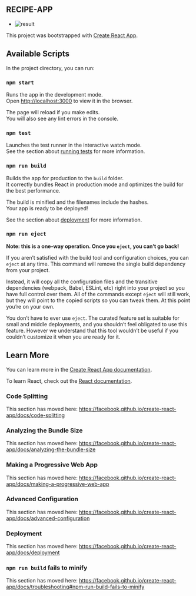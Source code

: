 ## RECIPE-APP

- ![result](https://lh3.googleusercontent.com/xvZeGFJFLyIUrehLWGdmHFKQHd-2CKP_RdG0Xp3A5QVVJwXtFNBdqlzbB_HlWmFvyDwapnMy0vss4ILnofluvTUuqK3yrgHgpkm-55JPaKPLDANdPBHdsWB-N2YO4zi2xTwVpe3OSuext4VKto224Ewbd3bSHxeWN84bvkfPFp7V9pkZBe6y494y8p8mvGiLCmgHuo17VsctdrK-VEwZiFAVHzZa1b29rdbG8ZL9lLz2Il3bf89Y_FsjatKueeM6bzXPG4JnIxVtoh0b_bPhE30EoyzLXHqHZd6l6U-O6PyN4TtTLuxXeEn7mE5WhqbPHihP7XpTBnjw2Fc-u7CLzQnl_1udR34DcL8DDsLRtQLzLg-F6y2yVh-SHikaov6P5eLaQShIqv4YpHImyhTtzQLfQsWRohLAkXN4FduY8LF_PtdOR8v2plTdg3LVrLEB3xwwUlyyLldKW2svaIb1B9BcA02Ed9qChOZIsi0DtJ9mU19OeBdjhjgBPnRFzgtAQ4yAvkzfEjvNOoNYGxWLcHk_knF3S7ut8TDkKvRUzUYecgekdFBVIc06JiSjmCmJnxAbdAq8DFKujiMd_rvFZEMatZ-y5N5BoxrhiuKBcsUcxMkPz8oJrj0jztp1jizr04kfiHNOJ64wLkGsTfywFfLbxvYp9cth6vIouHMuT3DVkuNHlKy6yGk=w1365-h672-no)

This project was bootstrapped with [Create React App](https://github.com/facebook/create-react-app).

## Available Scripts

In the project directory, you can run:

### `npm start`

Runs the app in the development mode.<br />
Open [http://localhost:3000](http://localhost:3000) to view it in the browser.

The page will reload if you make edits.<br />
You will also see any lint errors in the console.

### `npm test`

Launches the test runner in the interactive watch mode.<br />
See the section about [running tests](https://facebook.github.io/create-react-app/docs/running-tests) for more information.

### `npm run build`

Builds the app for production to the `build` folder.<br />
It correctly bundles React in production mode and optimizes the build for the best performance.

The build is minified and the filenames include the hashes.<br />
Your app is ready to be deployed!

See the section about [deployment](https://facebook.github.io/create-react-app/docs/deployment) for more information.

### `npm run eject`

**Note: this is a one-way operation. Once you `eject`, you can’t go back!**

If you aren’t satisfied with the build tool and configuration choices, you can `eject` at any time. This command will remove the single build dependency from your project.

Instead, it will copy all the configuration files and the transitive dependencies (webpack, Babel, ESLint, etc) right into your project so you have full control over them. All of the commands except `eject` will still work, but they will point to the copied scripts so you can tweak them. At this point you’re on your own.

You don’t have to ever use `eject`. The curated feature set is suitable for small and middle deployments, and you shouldn’t feel obligated to use this feature. However we understand that this tool wouldn’t be useful if you couldn’t customize it when you are ready for it.

## Learn More

You can learn more in the [Create React App documentation](https://facebook.github.io/create-react-app/docs/getting-started).

To learn React, check out the [React documentation](https://reactjs.org/).

### Code Splitting

This section has moved here: https://facebook.github.io/create-react-app/docs/code-splitting

### Analyzing the Bundle Size

This section has moved here: https://facebook.github.io/create-react-app/docs/analyzing-the-bundle-size

### Making a Progressive Web App

This section has moved here: https://facebook.github.io/create-react-app/docs/making-a-progressive-web-app

### Advanced Configuration

This section has moved here: https://facebook.github.io/create-react-app/docs/advanced-configuration

### Deployment

This section has moved here: https://facebook.github.io/create-react-app/docs/deployment

### `npm run build` fails to minify

This section has moved here: https://facebook.github.io/create-react-app/docs/troubleshooting#npm-run-build-fails-to-minify
